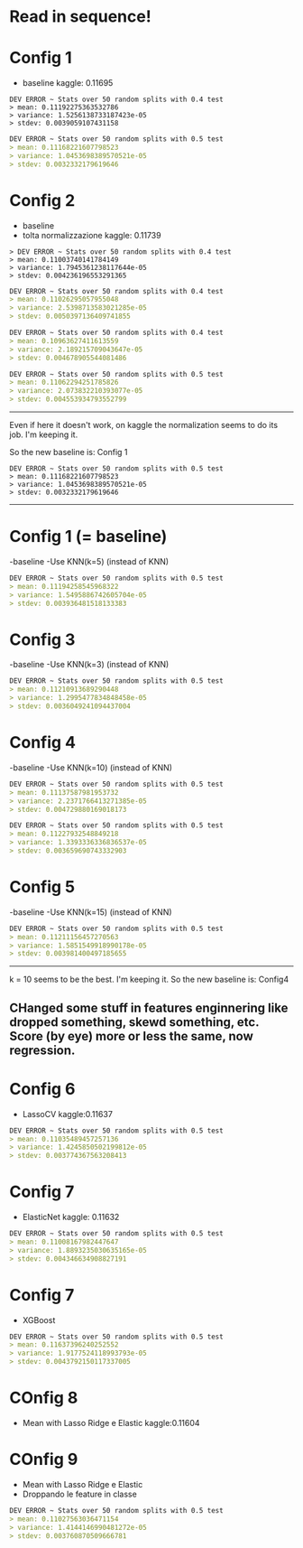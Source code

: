 # Read in sequence!

# Config 1
- baseline
kaggle: 0.11695
```
DEV ERROR ~ Stats over 50 random splits with 0.4 test
> mean: 0.11192275363532786
> variance: 1.5256138733187423e-05
> stdev: 0.0039059107431158
```
```markdown
DEV ERROR ~ Stats over 50 random splits with 0.5 test
> mean: 0.11168221607798523
> variance: 1.0453698389570521e-05
> stdev: 0.0032332179619646
```


# Config 2
- baseline
- tolta normalizzazione
kaggle: 0.11739
```
> DEV ERROR ~ Stats over 50 random splits with 0.4 test
> mean: 0.11003740141784149
> variance: 1.7945361238117644e-05
> stdev: 0.004236196553291365
```
```markdown
DEV ERROR ~ Stats over 50 random splits with 0.4 test
> mean: 0.11026295057955048
> variance: 2.5398713583021285e-05
> stdev: 0.0050397136409741855
```
```markdown
DEV ERROR ~ Stats over 50 random splits with 0.4 test
> mean: 0.10963627411613559
> variance: 2.189215709043647e-05
> stdev: 0.004678905544081486
```
```markdown
DEV ERROR ~ Stats over 50 random splits with 0.5 test
> mean: 0.11062294251785826
> variance: 2.073832210393077e-05
> stdev: 0.004553934793552799
```

---
Even if here it doesn't work, on kaggle the normalization seems to do its job.
I'm keeping it.

So the new baseline is: Config 1
```
DEV ERROR ~ Stats over 50 random splits with 0.5 test
> mean: 0.11168221607798523
> variance: 1.0453698389570521e-05
> stdev: 0.0032332179619646
```
---


# Config 1 (= baseline)
-baseline
-Use KNN(k=5) (instead of KNN)
```markdown
DEV ERROR ~ Stats over 50 random splits with 0.5 test
> mean: 0.11194258545968322
> variance: 1.5495886742605704e-05
> stdev: 0.003936481518133383

```

# Config 3
-baseline
-Use KNN(k=3) (instead of KNN)
```markdown
DEV ERROR ~ Stats over 50 random splits with 0.5 test
> mean: 0.11210913689290448
> variance: 1.2995477834848458e-05
> stdev: 0.0036049241094437004
```

# Config 4
-baseline
-Use KNN(k=10) (instead of KNN)
```markdown
DEV ERROR ~ Stats over 50 random splits with 0.5 test
> mean: 0.11137587981953732
> variance: 2.2371766413271385e-05
> stdev: 0.004729880169018173
```
```markdown
DEV ERROR ~ Stats over 50 random splits with 0.5 test
> mean: 0.11227932548849218
> variance: 1.3393336336836537e-05
> stdev: 0.003659690743332903

```

# Config 5
-baseline
-Use KNN(k=15) (instead of KNN)
```markdown
DEV ERROR ~ Stats over 50 random splits with 0.5 test
> mean: 0.11211156457270563
> variance: 1.5851549918990178e-05
> stdev: 0.003981400497185655

```


---
k = 10 seems to be the best. I'm keeping it.
So the new baseline is: Config4

CHanged some stuff in features enginnering
like dropped something, skewd something, etc.
Score (by eye) more or less the same, now regression.
---

# Config 6
- LassoCV
kaggle:0.11637
```markdown
DEV ERROR ~ Stats over 50 random splits with 0.5 test
> mean: 0.11035489457257136
> variance: 1.4245850502199812e-05
> stdev: 0.003774367563208413
```

# Config 7
- ElasticNet
kaggle: 0.11632
```markdown
DEV ERROR ~ Stats over 50 random splits with 0.5 test
> mean: 0.11008167982447647
> variance: 1.8893235030635165e-05
> stdev: 0.004346634908827191

```

# Config 7
- XGBoost
```markdown
DEV ERROR ~ Stats over 50 random splits with 0.5 test
> mean: 0.11637396240252552
> variance: 1.9177524118993793e-05
> stdev: 0.0043792150117337005

```

# COnfig 8
- Mean with Lasso Ridge e Elastic
kaggle:0.11604

# COnfig 9
- Mean with Lasso Ridge e Elastic
- Droppando le feature in classe
```markdown
DEV ERROR ~ Stats over 50 random splits with 0.5 test
> mean: 0.11027563036471154
> variance: 1.4144146990481272e-05
> stdev: 0.003760870509666781

```
